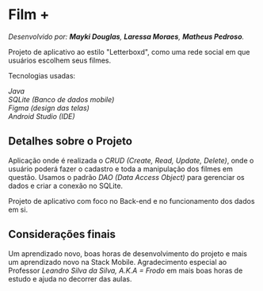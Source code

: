 # Film +

*Desenvolvido por: **Mayki Douglas**, **Laressa Moraes**, **Matheus Pedroso**.*

Projeto de aplicativo ao estilo "Letterboxd", como uma rede social em que usuários escolhem seus filmes.

Tecnologias usadas:

*Java*<br>
*SQLite (Banco de dados mobile)*<br>
*Figma (design das telas)*<br>
*Android Studio (IDE)*

## Detalhes sobre o Projeto

Aplicação onde é realizada o *CRUD (Create, Read, Update, Delete)*, onde o usuário poderá fazer o cadastro e toda a manipulação dos filmes em questão. Usamos o padrão *DAO (Data Access Object)* para gerenciar os dados e criar a conexão no SQLite.

Projeto de aplicativo com foco no Back-end e no funcionamento dos dados em si.

## Considerações finais

Um aprendizado novo, boas horas de desenvolvimento do projeto e mais um aprendizado novo na Stack Mobile. Agradecimento especial ao Professor *Leandro Silva da Silva, A.K.A = Frodo* em mais boas horas de estudo e ajuda no decorrer das aulas.
